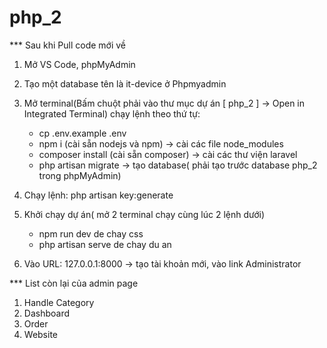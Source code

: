 # php_2

\*\*\* Sau khi Pull code mới về

1. Mở VS Code, phpMyAdmin

2. Tạo một database tên là it-device ở Phpmyadmin

3. Mở terminal(Bấm chuột phải vào thư mục dự án [ php_2 ] -> Open in Integrated Terminal) chạy lệnh theo thứ tự:
   - cp .env.example .env
   - npm i (cài sẵn nodejs và npm) -> cài các file node_modules
   - composer install (cài sẵn composer) -> cài các thư viện laravel
   - php artisan migrate -> tạo database( phải tạo trước database php_2 trong phpMyAdmin)
4. Chạy lệnh: php artisan key:generate

5. Khởi chạy dự án( mở 2 terminal chạy cùng lúc 2 lệnh dưới)
   - npm run dev de chay css
   - php artisan serve de chay du an
6. Vào URL: 127.0.0.1:8000 -> tạo tài khoản mới, vào link Administrator

\*\*\* List còn lại của admin page

1. Handle Category
2. Dashboard
3. Order
4. Website
